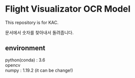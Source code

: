 # Flight Visualizator OCR Model
This repository is for KAC.

문서에서 숫자를 찾아내서 돌려줍니다.

## environment
python(conda) : 3.6   
opencv   
numpy : 1.19.2 (it can be change!)   

